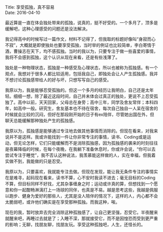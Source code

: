 Title: 享受孤独，真不容易  
Date: 2016-04-10  

最近算是一直在体会独处带来的孤独，说真的，挺不好受的。一个多月了，顶多是缓解吧，这种心理感受的问题还是没法解决。

我记得高中的时候写过一篇作文，材料不记得了，但我取的标题好像叫“身寂而心不寂”，大概就是即使独处也要享受孤独，当时举的例证也比较简单，李白寄情于酒，曹操志在天下，均不感孤独。当时的我以为，只要专注于做一些喜爱的事情，我将不会感到孤独，这个认识从现在来看，还是有些浅薄了。

独处是一种物理状态，孤独是一种感受及心理状态，所以也被称为孤独感。有一个观点，我想对于很多人都比较适用，包括我自己，即独处会让人产生孤独感。我并不想讨论孤独感带给人的好与坏，只想写写自己的感受。

我原以为，我是能够忍受孤独的。但这一个多月的经历让我明白，自己还是太年轻。细细一想，除了最近这段时间，自己并未体会过真正的独处，更说不上忍受孤独了。高中以前，天天回家，父母总在身旁；高中三年，同学及舍友常伴；本科四年，如高中一般。研究生，舍友基本也不待在宿舍，每次自己独自一人呆在宿舍的时候就会比较的沉闷，但好在那段刚开始的日子有ex陪伴，尽管她出国在外，但聊天总能缓解那种独处产生的孤独感。

我原以为，孤独感是能够通过专注地去做其他事情而消除的。但现在看来，对我来说并不是这样。我或许能找到一件让你非常专注的事情，读书、Coding或是运动，但无论怎样，它们只能缓解而不是消除孤独感，因为孤独感的袭来的时刻往往是夜幕降临的时候，在每个夜晚，在我躺下准备休息时，你或许会说，“你可以去尝试专注于睡觉”，我不否认这种说法，我羡慕能这样做的人，实在幸福，但我着实做不到，我能做的只是忍受。

我原以为，只要喜欢，我就能专注去做。但现在发现，能让我无条件专注的事情实在是难寻，起码现在看来，读书不算，心不安时我读不进去；毫无目标的Coding不算，但目标同样不好找，尤其杂事缠身之时；运动或许真的算，但想找到一个愿意和你一起酣畅淋漓打上一场球的同伴，也真是不易。越是思考这些，我越是佩服以跑步、健身为爱好的那些人，尤其是没人陪伴的情况下，这样的人，内心都不会太脆弱吧，或许他们确实是在享受那种孤独。而我这种，唉。

现在的我，暂时放弃去完全消除这种孤独感了，让自己更坚强，忍受它。半夜醒来就醒来吧，再睡过去就是了；入睡不深，那就接受它，而不是因惶恐而受到更严重的影响；无聊，找朋友聊，找朋友玩。享受这种孤独吧，人生，还怪长的。
